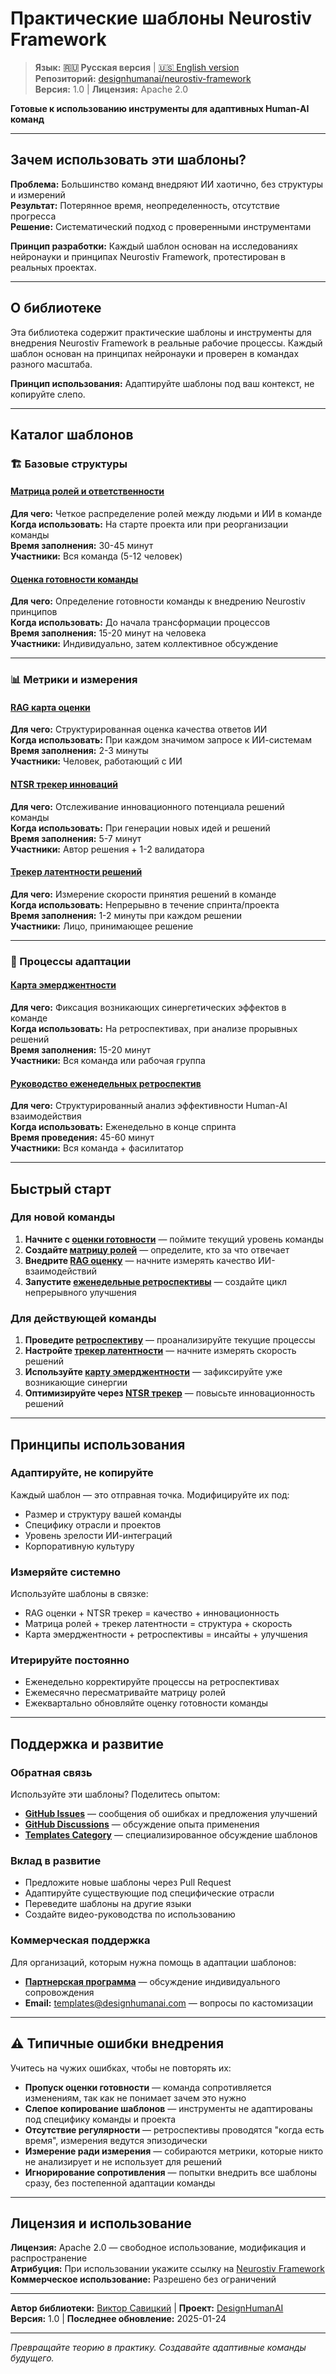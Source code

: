 # Практические шаблоны Neurostiv Framework

> **Язык:** **🇷🇺 Русская версия** | [🇺🇸 English version](README.en.md)  
> **Репозиторий:** [designhumanai/neurostiv-framework](https://github.com/designhumanai/neurostiv-framework)  
> **Версия:** 1.0 | **Лицензия:** Apache 2.0

**Готовые к использованию инструменты для адаптивных Human-AI команд**

---

## Зачем использовать эти шаблоны?

**Проблема:** Большинство команд внедряют ИИ хаотично, без структуры и измерений  
**Результат:** Потерянное время, неопределенность, отсутствие прогресса  
**Решение:** Систематический подход с проверенными инструментами

**Принцип разработки:** Каждый шаблон основан на исследованиях нейронауки и принципах Neurostiv Framework, протестирован в реальных проектах.

---

## О библиотеке

Эта библиотека содержит практические шаблоны и инструменты для внедрения Neurostiv Framework в реальные рабочие процессы. Каждый шаблон основан на принципах нейронауки и проверен в командах разного масштаба.

**Принцип использования:** Адаптируйте шаблоны под ваш контекст, не копируйте слепо.

---

## Каталог шаблонов

### 🏗️ Базовые структуры

#### [Матрица ролей и ответственности](role-responsibility-matrix.md)
**Для чего:** Четкое распределение ролей между людьми и ИИ в команде  
**Когда использовать:** На старте проекта или при реорганизации команды  
**Время заполнения:** 30-45 минут  
**Участники:** Вся команда (5-12 человек)

#### [Оценка готовности команды](readiness-assessment.md)
**Для чего:** Определение готовности команды к внедрению Neurostiv принципов  
**Когда использовать:** До начала трансформации процессов  
**Время заполнения:** 15-20 минут на человека  
**Участники:** Индивидуально, затем коллективное обсуждение

---

### 📊 Метрики и измерения

#### [RAG карта оценки](rag-assessment-card.md)
**Для чего:** Структурированная оценка качества ответов ИИ  
**Когда использовать:** При каждом значимом запросе к ИИ-системам  
**Время заполнения:** 2-3 минуты  
**Участники:** Человек, работающий с ИИ

#### [NTSR трекер инноваций](ntsr-innovation-tracker.md)
**Для чего:** Отслеживание инновационного потенциала решений команды  
**Когда использовать:** При генерации новых идей и решений  
**Время заполнения:** 5-7 минут  
**Участники:** Автор решения + 1-2 валидатора

#### [Трекер латентности решений](decision-latency-tracker.md)
**Для чего:** Измерение скорости принятия решений в команде  
**Когда использовать:** Непрерывно в течение спринта/проекта  
**Время заполнения:** 1-2 минуты при каждом решении  
**Участники:** Лицо, принимающее решение

---

### 🧠 Процессы адаптации

#### [Карта эмерджентности](emergence-mapping.md)
**Для чего:** Фиксация возникающих синергетических эффектов в команде  
**Когда использовать:** На ретроспективах, при анализе прорывных решений  
**Время заполнения:** 15-20 минут  
**Участники:** Вся команда или рабочая группа

#### [Руководство еженедельных ретроспектив](weekly-retrospective-guide.md)
**Для чего:** Структурированный анализ эффективности Human-AI взаимодействия  
**Когда использовать:** Еженедельно в конце спринта  
**Время проведения:** 45-60 минут  
**Участники:** Вся команда + фасилитатор

---

## Быстрый старт

### Для новой команды
1. **Начните с [оценки готовности](readiness-assessment.md)** — поймите текущий уровень команды
2. **Создайте [матрицу ролей](role-responsibility-matrix.md)** — определите, кто за что отвечает
3. **Внедрите [RAG оценку](rag-assessment-card.md)** — начните измерять качество ИИ-взаимодействий
4. **Запустите [еженедельные ретроспективы](weekly-retrospective-guide.md)** — создайте цикл непрерывного улучшения

### Для действующей команды
1. **Проведите [ретроспективу](weekly-retrospective-guide.md)** — проанализируйте текущие процессы
2. **Настройте [трекер латентности](decision-latency-tracker.md)** — начните измерять скорость решений
3. **Используйте [карту эмерджентности](emergence-mapping.md)** — зафиксируйте уже возникающие синергии
4. **Оптимизируйте через [NTSR трекер](ntsr-innovation-tracker.md)** — повысьте инновационность решений

---

## Принципы использования

### Адаптируйте, не копируйте
Каждый шаблон — это отправная точка. Модифицируйте их под:
- Размер и структуру вашей команды
- Специфику отрасли и проектов
- Уровень зрелости ИИ-интеграций
- Корпоративную культуру

### Измеряйте системно
Используйте шаблоны в связке:
- RAG оценки + NTSR трекер = качество + инновационность
- Матрица ролей + трекер латентности = структура + скорость
- Карта эмерджентности + ретроспективы = инсайты + улучшения

### Итерируйте постоянно
- Еженедельно корректируйте процессы на ретроспективах
- Ежемесячно пересматривайте матрицу ролей
- Ежеквартально обновляйте оценку готовности команды

---

## Поддержка и развитие

### Обратная связь
Используйте эти шаблоны? Поделитесь опытом:
- **[GitHub Issues](https://github.com/designhumanai/neurostiv-framework/issues)** — сообщения об ошибках и предложения улучшений
- **[GitHub Discussions](https://github.com/designhumanai/neurostiv-framework/discussions)** — обсуждение опыта применения
- **[Templates Category](https://github.com/designhumanai/neurostiv-framework/discussions/categories/templates)** — специализированное обсуждение шаблонов

### Вклад в развитие
- Предложите новые шаблоны через Pull Request
- Адаптируйте существующие под специфические отрасли
- Переведите шаблоны на другие языки
- Создайте видео-руководства по использованию

### Коммерческая поддержка
Для организаций, которым нужна помощь в адаптации шаблонов:
- **[Партнерская программа](../docs/PARTNERSHIP_v1.0.md)** — обсуждение индивидуального сопровождения
- **Email:** [templates@designhumanai.com](mailto:templates@designhumanai.com) — вопросы по кастомизации

---

## ⚠️ Типичные ошибки внедрения

Учитесь на чужих ошибках, чтобы не повторять их:

- **Пропуск оценки готовности** — команда сопротивляется изменениям, так как не понимает зачем это нужно
- **Слепое копирование шаблонов** — инструменты не адаптированы под специфику команды и проекта
- **Отсутствие регулярности** — ретроспективы проводятся "когда есть время", измерения ведутся эпизодически  
- **Измерение ради измерения** — собираются метрики, которые никто не анализирует и не использует для решений
- **Игнорирование сопротивления** — попытки внедрить все шаблоны сразу, без постепенной адаптации команды

---

## Лицензия и использование

**Лицензия:** Apache 2.0 — свободное использование, модификация и распространение  
**Атрибуция:** При использовании укажите ссылку на [Neurostiv Framework](https://github.com/designhumanai/neurostiv-framework)  
**Коммерческое использование:** Разрешено без ограничений  

---

**Автор библиотеки:** [Виктор Савицкий](https://github.com/designhumanai) | **Проект:** [DesignHumanAI](https://designhumanai.com)  
**Версия:** 1.0 | **Последнее обновление:** 2025-01-24

---

*Превращайте теорию в практику. Создавайте адаптивные команды будущего.*
